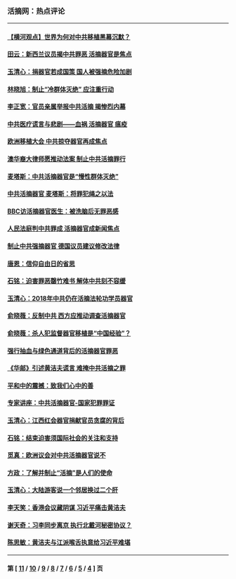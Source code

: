 ### 活摘网：热点评论
---
#### [【横河观点】世界为何对中共移植黑幕沉默？](../../pages/nf5879/n13244249.md?03060430) 
#### [田云：新西兰议员揭中共罪恶 活摘器官是焦点](../../pages/nf5879/n13070629.md?03060430) 
#### [玉清心：捐器官若成国策 国人被强摘危险加剧](../../pages/nf5879/n12802713.md?03060430) 
#### [林晓旭：制止“冷群体灭绝” 应注重行动](../../pages/nf5879/n12779736.md?03060430) 
#### [李正宽：官员亲属举报中共活摘 揭惨烈内幕](../../pages/nf5879/n12684490.md?03060430) 
#### [中共医疗谎言与悲剧——血祸 活摘器官 瘟疫](../../pages/nf5879/n12372103.md?03060430) 
#### [欧洲移植大会 中共掠夺器官再成焦点](../../pages/nf5879/n11538883.md?03060430) 
#### [澳华裔大律师愿推动法案 制止中共活摘罪行](../../pages/nf5879/n11377039.md?03060430) 
#### [麦塔斯：中共活摘器官是“慢性群体灭绝”](../../pages/nf5879/n11350529.md?03060430) 
#### [中共活摘器官 麦塔斯：将罪犯绳之以法](../../pages/nf5879/n11347973.md?03060430) 
#### [BBC访活摘器官医生：被洗脑后无罪恶感](../../pages/nf5879/n11335935.md?03060430) 
#### [人民法庭判中共罪成 活摘器官成新闻焦点](../../pages/nf5879/n11331578.md?03060430) 
#### [制止中共强摘器官 德国议员建议修改法律](../../pages/nf5879/n11249451.md?03060430) 
#### [唐恩：信仰自由日的省思](../../pages/nf5879/n11003525.md?03060430) 
#### [石铭：迫害罪恶罄竹难书  解体中共刻不容缓](../../pages/nf5879/n10942855.md?03060430) 
#### [玉清心：2018年中共仍在活摘法轮功学员器官](../../pages/nf5879/n10914646.md?03060430) 
#### [俞晓薇：反制中共 西方应推动调查活摘器官](../../pages/nf5879/n10794671.md?03060430) 
#### [俞晓薇：杀人犯监督器官移植是“中国经验”？](../../pages/nf5879/n10466427.md?03060430) 
#### [强行抽血与绿色通道背后的活摘器官罪恶](../../pages/nf5879/n10004708.md?03060430) 
#### [《华邮》引述黄洁夫谎言 难掩中共活摘之罪](../../pages/nf5879/n9642309.md?03060430) 
#### [平和中的震撼：致我们心中的善](../../pages/nf5879/n9021123.md?03060430) 
#### [专家讲座：中共活摘器官-国家犯罪罪证](../../pages/nf5879/n8828153.md?03060430) 
#### [玉清心：江西红会器官捐献官员贪腐的背后](../../pages/nf5879/n8522122.md?03060430) 
#### [石铭：结束迫害须国际社会的关注和支持](../../pages/nf5879/n8443497.md?03060430) 
#### [觅真：欧洲议会对中共活摘器官说不](../../pages/nf5879/n8337486.md?03060430) 
#### [方政：了解并制止“活摘”是人们的使命](../../pages/nf5879/n8329214.md?03060430) 
#### [玉清心：大陆游客说一个邻居换过二个肝](../../pages/nf5879/n8291404.md?03060430) 
#### [李天笑：香港会议藏阴谋 习近平痛击黄洁夫](../../pages/nf5879/n8241459.md?03060430) 
#### [谢天奇：习李同步离京 执行北戴河秘密协议？](../../pages/nf5879/n8230418.md?03060430) 
#### [陈思敏：黄洁夫与江派喉舌执意给习近平难堪](../../pages/nf5879/n8222166.md?03060430) 

---
#### 第 [ [11](./11.md?03060430) / [10](./10.md?03060430) / [9](./9.md?03060430) / [8](./8.md?03060430) / [7](./7.md?03060430) / [6](./6.md?03060430) / [5](./5.md?03060430) / [4](./4.md?03060430) ] 页
